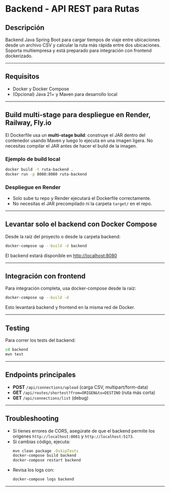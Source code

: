 # Backend - API REST para Rutas

## Descripción

Backend Java Spring Boot para cargar tiempos de viaje entre ubicaciones desde un archivo CSV y calcular la ruta más rápida entre dos ubicaciones. Soporta multiempresa y está preparado para integración con frontend dockerizado.

---

## Requisitos
- Docker y Docker Compose
- (Opcional) Java 21+ y Maven para desarrollo local

---

## Build multi-stage para despliegue en Render, Railway, Fly.io

El Dockerfile usa un **multi-stage build**: construye el JAR dentro del contenedor usando Maven y luego lo ejecuta en una imagen ligera. No necesitas compilar el JAR antes de hacer el build de la imagen.

### Ejemplo de build local
```bash
docker build -t ruta-backend .
docker run -p 8080:8080 ruta-backend
```

### Despliegue en Render
- Solo sube tu repo y Render ejecutará el Dockerfile correctamente.
- No necesitas el JAR precompilado ni la carpeta `target/` en el repo.

---

## Levantar solo el backend con Docker Compose

Desde la raíz del proyecto o desde la carpeta backend:

```bash
docker-compose up --build -d backend
```

El backend estará disponible en [http://localhost:8080](http://localhost:8080)

---

## Integración con frontend

Para integración completa, usa docker-compose desde la raíz:

```bash
docker-compose up --build -d
```

Esto levantará backend y frontend en la misma red de Docker.

---

## Testing

Para correr los tests del backend:
```bash
cd backend
mvn test
```

---

## Endpoints principales

- **POST** `/api/connections/upload` (carga CSV, multipart/form-data)
- **GET** `/api/routes/shortest?from=ORIGEN&to=DESTINO` (ruta más corta)
- **GET** `/api/connections/list` (debug)

---

## Troubleshooting
- Si tienes errores de CORS, asegúrate de que el backend permite los orígenes `http://localhost:8081` y `http://localhost:5173`.
- Si cambias código, ejecuta:
  ```bash
  mvn clean package -DskipTests
  docker-compose build backend
  docker-compose restart backend
  ```
- Revisa los logs con:
  ```bash
  docker-compose logs backend
  ```

--- 